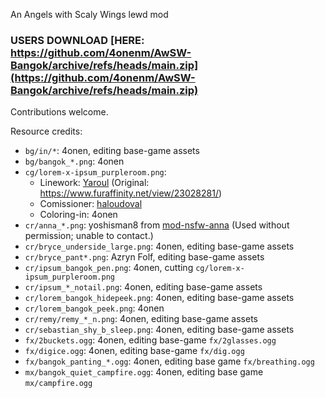 An Angels with Scaly Wings lewd mod

### USERS DOWNLOAD [HERE: https://github.com/4onenm/AwSW-Bangok/archive/refs/heads/main.zip](https://github.com/4onenm/AwSW-Bangok/archive/refs/heads/main.zip)

Contributions welcome.



Resource credits:
+ `bg/in/*`: 4onen, editing base-game assets
+ `bg/bangok_*.png`: 4onen
+ `cg/lorem-x-ipsum_purpleroom.png`:
    + Linework: [Yaroul](https://www.furaffinity.net/user/Yaroul/) (Original: https://www.furaffinity.net/view/23028281/)
    + Comissioner: [haloudoval](https://www.furaffinity.net/user/haloudoval)
    + Coloring-in: 4onen
+ `cr/anna_*.png`: yoshisman8 from [mod-nsfw-anna](https://github.com/AWSW-Modding/AWSW-Modtools/tree/mod-nsfw-anna) (Used without permission; unable to contact.)
+ `cr/bryce_underside_large.png`: 4onen, editing base-game assets
+ `cr/bryce_pant*.png`: Azryn Folf, editing base-game assets
+ `cr/ipsum_bangok_pen.png`: 4onen, cutting `cg/lorem-x-ipsum_purpleroom.png`
+ `cr/ipsum_*_notail.png`: 4onen, editing base-game assets
+ `cr/lorem_bangok_hidepeek.png`: 4onen, editing base-game assets
+ `cr/lorem_bangok_peek.png`: 4onen
+ `cr/remy/remy_*_n.png`: 4onen, editing base-game assets
+ `cr/sebastian_shy_b_sleep.png`: 4onen, editing base-game assets
+ `fx/2buckets.ogg`: 4onen, editing base-game `fx/2glasses.ogg`
+ `fx/digice.ogg`: 4onen, editing base-game `fx/dig.ogg`
+ `fx/bangok_panting_*.ogg`: 4onen, editing base game `fx/breathing.ogg`
+ `mx/bangok_quiet_campfire.ogg`: 4onen, editing base game `mx/campfire.ogg`
